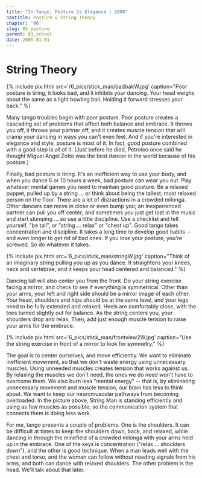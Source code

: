 ```yaml
---
title: "In Tango, Posture Is Elegance | 2008"
navtitle: Posture & String Theory
chapter: '06'
slug: 05_posture
parent: 01_school
date: 2006-01-01
---
```


# String Theory

{% include pix.html
src='/6_pics/stick_man/badbakW.jpg'
caption="Poor posture is tiring, it looks bad, and it inhibits your dancing. Your head weighs about the same as a light bowling ball. Holding it forward stresses your back."
%}

Many tango troubles begin with poor posture.
Poor posture creates a cascading set of problems that affect both balance and embrace.
It throws you off, it throws your partner off, and it creates muscle tension that will cramp your dancing in ways you can't even feel.
And if you're interested in elegance and style, posture is most of it.
In fact, good posture combined with a good step is all of it.
(Just before he died, Petroleo once said he thought Miguel Angel Zotto was the best dancer in the world because of his posture.)

Finally, bad posture is tiring.
It's an inefficient way to use your body, and when you dance 5 or 10 hours a week, bad posture can wear you out.
Play whatever mental games you need to maintain good posture.
Be a relaxed puppet, pulled up by a string ... or think about being the tallest, most relaxed person on the floor.
There are a lot of distractions in a crowded milonga.
Other dancers can move in close or even bump you; an inexperienced partner can pull you off center; and sometimes you just get lost in the music and start slumping ... so use a little discipline.
Use a checklist and tell yourself, "be tall", or "string ... relax" or "chest up". Good tango takes concentration and discipline.
It takes a long time to develop good habits -- and even longer to get rid of bad ones. If you lose your posture, you're screwed. So do whatever it takes.

{% include pix.html
src='6_pics/stick_man/stringW.jpg'
caption="Think of an imaginary string pulling you up as you dance.  It straightens your knees, neck and vertebrae, and it keeps your head centered and balanced."
%}

Dancing tall will also center you from the front.
Do your string exercise facing a mirror, and check to see if everything is symmetrical.
Other than your arms, your left and right side should be a mirror image of each other.
Your head, shoulders and hips should be at the same level, and your legs need to be fully extended and relaxed.
Heels are comfortably close, with the toes turned slightly out for balance.
As the string centers you, your shoulders drop and relax.
Then, add just enough muscle tension to raise your arms for the embrace.

{% include pix.html
src='6_pics/stick_man/frontview2W.jpg'
caption="Use the string exercise in front of a mirror to look for symmetry."
%}

The goal is to center ourselves, and move efficiently.
We want to eliminate inefficient movement, so that we don't waste energy using unnecessary muscles.
Using unneeded muscles creates tension that works against us.
By relaxing the muscles we don't need, the ones we do need won't have to overcome them.
We also burn less "mental energy" -- that is, by eliminating unnecessary movement and muscle tension, our brain has less to think about.
We want to keep our neuromuscular pathways from becoming overloaded.
In the picture above, String Man is standing efficiently and using as few muscles as possible, so the communication system that connects them is doing less work.

For me, tango presents a couple of problems. One is the shoulders.
It can be difficult at times to keep the shoulders down, back, and relaxed, while dancing in through the minefield of a crowded milonga with your arms held up in the embrace.
One of the keys is concentration ("relax ... shoulders down"), and the other is good technique.
When a man leads well with the chest and torso, and the woman can follow without needing signals from his arms, and both can dance with relaxed shoulders.
The other problem is the head. We'll talk about that later.
